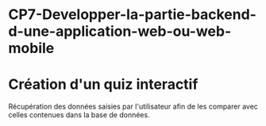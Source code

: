 # CP7-Developper-la-partie-backend-d-une-application-web-ou-web-mobile

# Création d'un quiz interactif

Récupération des données saisies par l'utilisateur afin de les comparer avec celles contenues dans la base de données. 
